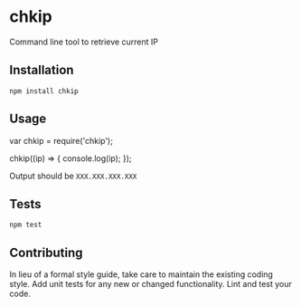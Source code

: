# chkip
Command line tool to retrieve current IP

## Installation

`npm install chkip`

## Usage

var chkip = require('chkip');

chkip((ip) => {
  console.log(ip);
});      

Output should be `XXX.XXX.XXX.XXX`

## Tests

`npm test`

## Contributing

In lieu of a formal style guide, take care to maintain the existing coding style. Add unit tests for any new or changed functionality. Lint and test your code.